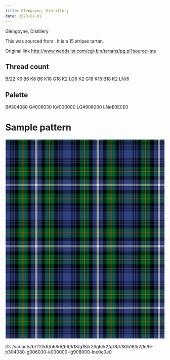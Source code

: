 ```yaml
---
title: Glengoyne, Distillery
date: 2023-02-02
---
```

Glengoyne, Distillery

This was sourced from <no value>.  It is a 15 stripes tartan.

Original link http://www.weddslist.com/cgi-bin/tartans/pg.pl?source=sts

## Thread count
B/22 K6 B6 K6 B6 K18 G18 K2 LG6 K2 G18 K18 B18 K2 LN/6

## Palette
B#304080 G#006030 K#000000 LG#908000 LN#E0E0E0

# Sample pattern

![Tartan detail](tartan.png "B/22 K6 B6 K6 B6 K18 G18 K2 LG6 K2 G18 K18 B18 K2 LN/6 tartan")

ID: /variants/b/22/k6/b6/k6/b6/k18/g18/k2/lg6/k2/g18/k18/b18/k2/ln/6-b304080-g006030-k000000-lg908000-lne0e0e0